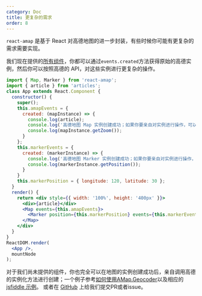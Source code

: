 ```yaml
---
category: Doc
title: 更复杂的需求
order: 8
---
```


`react-amap` 是基于 React 对高德地图的进一步封装，有些时候你可能有更复杂的需求需要实现。

我们现在提供的[所有组件](/components/about)，你都可以通过`events.created`方法获得原始的高德实例，然后你可以按照高德的 API，对这些实例进行更复杂的操作。

```jsx
import { Map, Marker } from 'react-amap';
import { article } from 'articles';
class App extends React.Component {
  constructor() {
    super();
    this.amapEvents = {
      created: (mapInstance) => {
        console.log(article);
        console.log('高德地图 Map 实例创建成功；如果你要亲自对实例进行操作，可以从这里开始。比如：');
        console.log(mapInstance.getZoom());
      }
    };
    this.markerEvents = {
      created: (markerInstance) => {
        console.log('高德地图 Marker 实例创建成功；如果你要亲自对实例进行操作，可以从这里开始。比如：');
        console.log(markerInstance.getPosition());
      }
    }
    this.markerPosition = { longitude: 120, latitude: 30 };
  }
  render() {
    return <div style={{ width: '100%', height: '400px' }}>
      <div>{article}</div>
      <Map events={this.amapEvents}>
        <Marker position={this.markerPosition} events={this.markerEvents} />
      </Map>
    </div>
  }
}
ReactDOM.render(
  <App />,
  mountNode
);
```

对于我们尚未提供的组件，你也完全可以在地图的实例创建成功后，亲自调用高德的实例化方法进行创建；一个例子参考[如何使用AMap.Geocoder](https://github.com/ElemeFE/react-amap/issues/12)以及相应的 [jsfiddle 示例](https://jsfiddle.net/h4u8mdng/14/)。
或者在 [GitHub](https://github.com/ElemeFE/react-amap) 上给我们提交PR或者issue。

